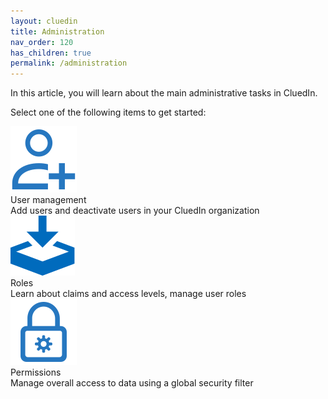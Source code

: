 ```yaml
---
layout: cluedin
title: Administration
nav_order: 120
has_children: true
permalink: /administration
---
```


In this article, you will learn about the main administrative tasks in CluedIn.

Select one of the following items to get started:

<div class="card-line">
  <div class="card" href="/administration/user-management">
    <div class="icon"><img src="/assets/icons/user-management.svg" alt="Azure Market place"/></div>
    <div class="title">User management</div>
    <div class="content">Add users and deactivate users in your CluedIn organization</div>
  </div>
   <div class="card" href="/administration/roles">
    <div class="icon"><img src="/assets/icons/installation.svg" alt="Installation"/></div>
    <div class="title">Roles</div>
    <div class="content">Learn about claims and access levels, manage user roles</div>
  </div>
   <div class="card" href="/administration/permissions">
    <div class="icon"><img src="/assets/icons/permissions.svg" alt="How to"/></div>
    <div class="title">Permissions</div>
    <div class="content">Manage overall access to data using a global security filter</div>
  </div>
</div>
